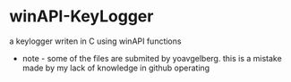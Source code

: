 # winAPI-KeyLogger
a keylogger writen in C using winAPI functions
* note - some of the files are submited by yoavgelberg. this is a mistake made by my lack of knowledge in github operating 
